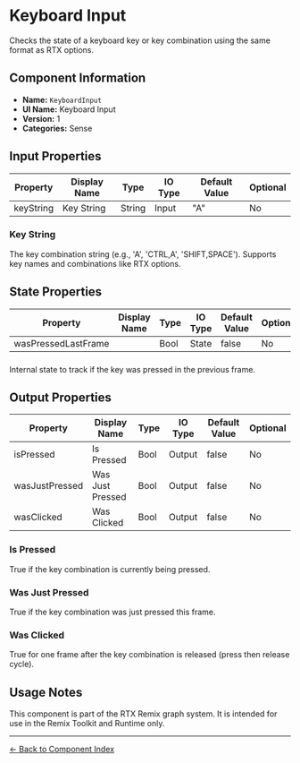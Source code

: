 # Keyboard Input

Checks the state of a keyboard key or key combination using the same format as RTX options\.

## Component Information

- **Name:** `KeyboardInput`
- **UI Name:** Keyboard Input
- **Version:** 1
- **Categories:** Sense

## Input Properties

| Property | Display Name | Type | IO Type | Default Value | Optional |
|----------|--------------|------|---------|---------------|----------|
| keyString | Key String | String | Input | "A" | No | 

### Key String

The key combination string \(e\.g\., 'A', 'CTRL,A', 'SHIFT,SPACE'\)\. Supports key names and combinations like RTX options\.


## State Properties

| Property | Display Name | Type | IO Type | Default Value | Optional |
|----------|--------------|------|---------|---------------|----------|
| wasPressedLastFrame |  | Bool | State | false | No | 

### 

Internal state to track if the key was pressed in the previous frame\.


## Output Properties

| Property | Display Name | Type | IO Type | Default Value | Optional |
|----------|--------------|------|---------|---------------|----------|
| isPressed | Is Pressed | Bool | Output | false | No | 
| wasJustPressed | Was Just Pressed | Bool | Output | false | No | 
| wasClicked | Was Clicked | Bool | Output | false | No | 

### Is Pressed

True if the key combination is currently being pressed\.


### Was Just Pressed

True if the key combination was just pressed this frame\.


### Was Clicked

True for one frame after the key combination is released \(press then release cycle\)\.


## Usage Notes

This component is part of the RTX Remix graph system. It is intended for use in the Remix Toolkit and Runtime only.

---
[← Back to Component Index](index.md)
